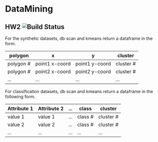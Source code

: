 # DataMining
## HW2 ![Build Status](https://github.com/Brad-A-M/DataMining/workflows/Python%20application/badge.svg)
For the synthetic datasets, db scan and kmeans return a dataframe in the form.

| polygon   | x              | y              |  cluster  |
| --------- | -------------- | -------------- | --------- |
| polygon # | point1 x-coord | point1 y-coord | cluster # |
| polygon # | point2 x-coord | point2 y-coord | cluster # |
| ...       | ...            | ...            | ...       |

For classification datasets, db scan and kmeans return a dataframe in the following form.

| Attribute 1 |  Attribute 2 | ... | class   | cluster   |
| ----------- | ------------ | --- | ------- | --------- |
| value 1     | value 1      | ... | class # | cluster # |
| value 2     | value 2      | ... | class # | cluster # |
| ...         | ...          | ... | ...     | ...       |
